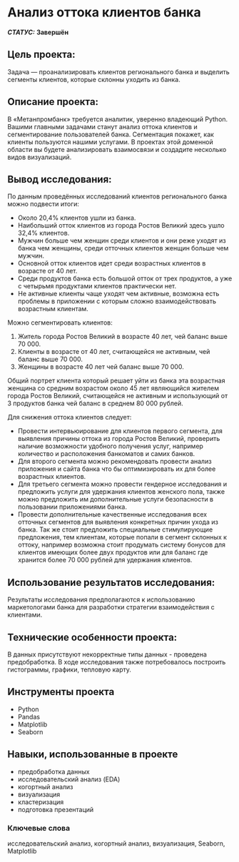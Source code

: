 # Анализ оттока клиентов банка


***СТАТУС:*** **Завершён**


## Цель проекта:

Задача — проанализировать клиентов регионального банка и выделить сегменты клиентов, которые склонны уходить из банка.

## Описание проекта:

В «Метанпромбанк» требуется аналитик, уверенно владеющий Python. Вашими главными задачами станут анализ оттока клиентов и сегментирование пользователей банка. Сегментация покажет, как клиенты пользуются нашими услугами. В проектах этой доменной области вы будете анализировать взаимосвязи и создадите несколько видов визуализаций.


## Вывод исследования:



По данным проведённых исследований клиентов регионального банка можно подвести итоги:

- Около 20,4% клиентов ушли из банка.
- Наибольший отток клиентов из города Ростов Великий здесь ушло 32,4% клиентов.
- Мужчин больше чем женщин среди клиентов и они реже уходят из банка чем женщины, среди отточных клиентов женщин больше чем мужчин.
- Основной отток клиентов идет среди возрастных клиентов в возрасте от 40 лет.
- Среди продуктов банка есть большой отток от трех продуктов, а уже с четырьмя продуктами клиентов практически нет.
- Не активные клиенты чаще уходят чем активные, возможна есть проблемы в приложении с которым сложно взаимодействовать возрастным клиентам.

Можно сегментировать клиентов:

  1. Житель города Ростов Великий в возрасте 40 лет, чей баланс выше 70 000.
  2. Клиенты в возрасте от 40 лет, считающейся не активным, чей баланс выше 70 000.
  3. Женщины в возрасте 40 лет чей баланс выше 70 000.

Общий портрет клиента который решает уйти из банка эта возрастная женщина со средним возрастом около 45 лет являющийся жителем города Ростов Великий, считающейся не активным и использующий от 3 продуктов банка чей баланс в среднем 80 000 рублей.

Для снижения оттока клиентов следует:

- Провести интервьюирование для клиентов первого сегмента, для выявления причины оттока из города Ростов Великий, проверить наличие возможности удобного получения услуг, например количество и расположения банкоматов и самих банков.
- Для второго сегмента можно рекомендовать провести анализ приложения и сайта банка что бы оптимизировать их для более возрастных клиентов.
- Для третьего сегмента можно провести гендерное исследования и предложить услуги для удержания клиентов женского пола, также можно предложить им дополнительные услуги безопасности в пользовании приложениями банка.
- Провести дополнительные качественные исследования всех отточных сегментов для выявления конкретных причин ухода из банка. Так же стоит предложить специальные стимулирующие предложения, тем клиентам, которые попали в сегмент склонных к оттоку, например возможна стоит продумать систему бонусов для клиентов имеющих более двух продуктов или для баланс где хранится более 70 000 рублей для удержания клиентов.


## Использование результатов исследования:

Результаты исследования предполагаются к использованию маркетологами банка для разработки стратегии взаимодействия с клиентами.

## Технические особенности проекта:

В данных присутствуют некорректные типы данных - проведена предобработка.
В ходе исследования также потребовалось построить гистограммы, графики, тепловую карту.


## Инструменты проекта

- Python
- Pandas
- Matplotlib
- Seaborn


## Навыки, использованные в проекте

- предобработка данных
- исследовательский анализ (EDA)
- когортный анализ
- визуализация
- кластеризация
- подготовка презентаций

### Ключевые слова

исследовательский анализ, когортный анализ, визуализация, Seaborn, Matplotlib

